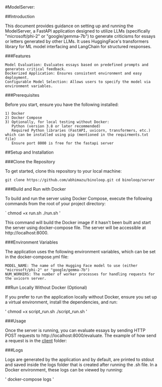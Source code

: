 #ModelServer:

##Introduction

This document provides guidance on setting up and running the ModelServer, a FastAPI application designed to utilize LLMs (specifically "microsoft/phi-2" or "google/gemma-7b") to generate criticisms for essays or letters generated by other LLMs. It uses HuggingFace's transformers library for ML model interfacing and LangChain for structured responses.

###Features

    Model Evaluation: Evaluates essays based on predefined prompts and generates critical feedback.
    Dockerized Application: Ensures consistent environment and easy deployment.
    Configurable Model Selection: Allows users to specify the model via environment variables.

###Prerequisites

Before you start, ensure you have the following installed:

    1) Docker
    2) Docker Compose
    3) Optionally, for local testing without Docker:
       Python (version 3.8 or later recommended)
       Required Python libraries (FastAPI, uvicorn, transformers, etc.) which can be installed using pip (mentioned in the requirments.txt file)
       Ensure port 8000 is free for the fastapi server

##Setup and Installation

###Clone the Repository

To get started, clone this repository to your local machine:

`
git clone https://github.com/abhimazu/binoloop.git
cd binoloop/server
`

###Build and Run with Docker

To build and run the server using Docker Compose, execute the following commands from the root of your project directory:

`
chmod +x run.sh
./run.sh
'

This command will build the Docker image if it hasn't been built and start the server using docker-compose file. The server will be accessible at http://localhost:8000.

###Environment Variables

The application uses the following environment variables, which can be set in the docker-compose.yml file:

    MODEL_NAME: The name of the Hugging Face model to use (either "microsoft/phi-2" or "google/gemma-7b")
    NUM_WORKERS: The number of worker processes for handling requests for the uvicorn server.

##Run Locally Without Docker (Optional)

If you prefer to run the application locally without Docker, ensure you set up a virtual environment, install the dependencies, and run:

'
chmod +x script_run.sh
./script_run.sh
'

###Usage

Once the server is running, you can evaluate essays by sending HTTP POST requests to http://localhost:8000/evaluate. The example of how send a request is in the [client](https://github.com/abhimazu/binoloop/tree/main/client) folder:


###Logs

Logs are generated by the application and by default, are printed to stdout and saved inside the logs folder that is created after running the .sh file. In a Docker environment, these logs can be viewed by running:

'
docker-compose logs
'

